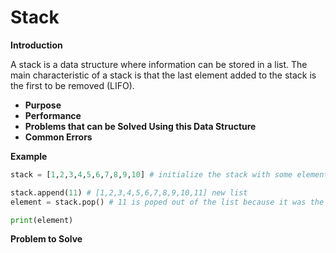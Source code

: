 # Stack

**Introduction**

A stack is a data structure where information can be stored in a list. The main characteristic of a stack is that the last element added to the stack is the first to be removed (LIFO).


 - **Purpose**
 - **Performance**
 - **Problems that can be Solved Using this Data Structure**
 - **Common Errors**

**Example**

```python
stack = [1,2,3,4,5,6,7,8,9,10] # initialize the stack with some elements

stack.append(11) # [1,2,3,4,5,6,7,8,9,10,11] new list
element = stack.pop() # 11 is poped out of the list because it was the last to be added

print(element)
```

**Problem to Solve**